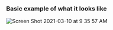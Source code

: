 ### Basic example of what it looks like

![Screen Shot 2021-03-10 at 9 35 57 AM](https://user-images.githubusercontent.com/47038260/110673254-67615e80-8185-11eb-9fbe-d2d6db1ffac6.png)
